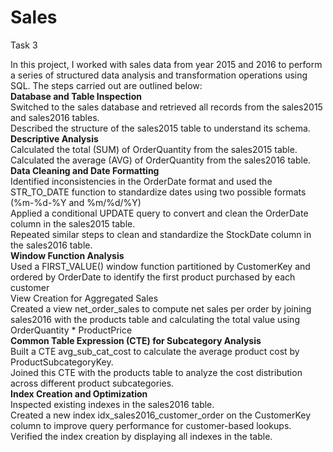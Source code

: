 # Sales
Task 3 

In this project, I worked with sales data from year 2015 and 2016 to perform a series of structured data analysis and transformation operations using SQL. 
The steps carried out are outlined below:<br>
**Database and Table Inspection**<br>
Switched to the sales database and retrieved all records from the sales2015 and sales2016 tables.<br>
Described the structure of the sales2015 table to understand its schema.<br>
**Descriptive Analysis**<br>
Calculated the total (SUM) of OrderQuantity from the sales2015 table.<br>
Calculated the average (AVG) of OrderQuantity from the sales2016 table.<br>
**Data Cleaning and Date Formatting**<br>
Identified inconsistencies in the OrderDate format and used the STR_TO_DATE function to standardize dates using two possible formats (%m-%d-%Y and %m/%d/%Y)<br>
Applied a conditional UPDATE query to convert and clean the OrderDate column in the sales2015 table.<br>
Repeated similar steps to clean and standardize the StockDate column in the sales2016 table.<br>
**Window Function Analysis**<br>
Used a FIRST_VALUE() window function partitioned by CustomerKey and ordered by OrderDate to identify the first product purchased by each customer<br>
View Creation for Aggregated Sales<br>
Created a view net_order_sales to compute net sales per order by joining sales2016 with the products table and calculating the total value using OrderQuantity * ProductPrice<br>
**Common Table Expression (CTE) for Subcategory Analysis**<br>
Built a CTE avg_sub_cat_cost to calculate the average product cost by ProductSubcategoryKey.<br>
Joined this CTE with the products table to analyze the cost distribution across different product subcategories.<br>
**Index Creation and Optimization**<br>
Inspected existing indexes in the sales2016 table.<br>
Created a new index idx_sales2016_customer_order on the CustomerKey column to improve query performance for customer-based lookups.<br>
Verified the index creation by displaying all indexes in the table.<br>
